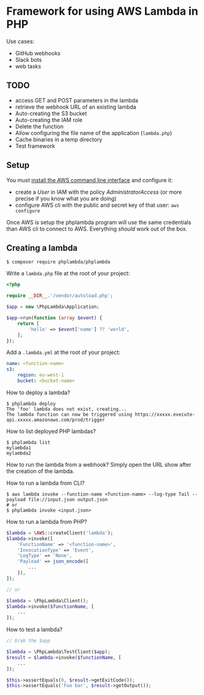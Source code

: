 # Framework for using AWS Lambda in PHP

Use cases:

- GitHub webhooks
- Slack bots
- web tasks

## TODO

- access GET and POST parameters in the lambda
- retrieve the webhook URL of an existing lambda
- Auto-creating the S3 bucket
- Auto-creating the IAM role
- Delete the function
- Allow configuring the file name of the application (`lambda.php`)
- Cache binaries in a temp directory
- Test framework

## Setup

You must [install the AWS command line interface](http://docs.aws.amazon.com/cli/latest/userguide/installing.html) and configure it:

- create a *User* in IAM with the policy *AdministratorAccess* (or more precise if you know what you are doing)
- configure AWS cli with the public and secret key of that user: `aws configure`

Once AWS is setup the phplambda program will use the same credentials than AWS cli to connect to AWS. Everything *should* work out of the box.

## Creating a lambda

```shell
$ composer require phplambda/phplambda
```

Write a `lambda.php` file at the root of your project:

```php
<?php

require __DIR__.'/vendor/autoload.php';

$app = new \PhpLambda\Application;

$app->run(function (array $event) {
    return [
        'hello' => $event['name'] ?? 'world',
    ];
});
```

Add a `.lambda.yml` at the root of your project:

```yaml
name: <function-name>
s3:
    region: eu-west-1
    bucket: <bucket-name>
```

How to deploy a lambda?

```shell
$ phplambda deploy
The 'foo' lambda does not exist, creating...
The lambda function can now be triggered using https://xxxxx.execute-api.xxxxx.amazonaws.com/prod/trigger
```

How to list deployed PHP lambdas?

```shell
$ phplambda list
mylambda1
mylambda2
```

How to run the lambda from a webhook? Simply open the URL show after the creation of the lambda.

How to run a lambda from CLI?

```shell
$ aws lambda invoke --function-name <function-name> --log-type Tail --payload file://input.json output.json
# or
$ phplambda invoke <input.json>
```

How to run a lambda from PHP?

```php
$lambda = \AWS::createClient('lambda');
$lambda->invoke([
    'FunctionName' => '<function-name>',
    'InvocationType' => 'Event',
    'LogType' => 'None',
    'Payload' => json_encode([
        ...
    ]),
]);

// or

$lambda = \PhpLambda\Client();
$lambda->invoke($functionName, [
    ...
]);
```

How to test a lambda?

```php
// Grab the $app

$lambda = \PhpLambda\TestClient($app);
$result = $lambda->invoke($functionName, [
    ...
]);

$this->assertEquals(0, $result->getExitCode());
$this->assertEquals('Foo bar', $result->getOutput());
```
